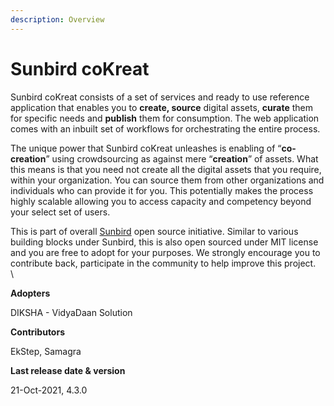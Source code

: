 ```yaml
---
description: Overview
---
```


# Sunbird coKreat

Sunbird coKreat consists of a set of services and ready to use reference application that enables you to **create, source** digital assets, **curate** them for specific needs and **publish** them for consumption. The web application comes with an inbuilt set of workflows for orchestrating the entire process.

The unique power that Sunbird coKreat unleashes is enabling of “**co-creation**” using crowdsourcing as against mere “**creation**” of assets. What this means is that you need not create all the digital assets that you require, within your organization. You can source them from other organizations and individuals who can provide it for you. This potentially makes the process highly scalable allowing you to access capacity and competency beyond your select set of users.

This is part of overall [Sunbird](https://sunbird.org) open source initiative. Similar to various building blocks under Sunbird, this is also open sourced under MIT license and you are free to adopt for your purposes. We strongly encourage you to contribute back, participate in the community to help improve this project.\
\


**Adopters**

DIKSHA - VidyaDaan Solution

**Contributors**

EkStep, Samagra

**Last release date & version**

21-Oct-2021, 4.3.0
